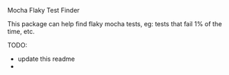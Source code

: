 Mocha Flaky Test Finder

This package can help find flaky mocha tests, eg: tests that fail 1% of the time, etc.



TODO:
* update this readme
* 